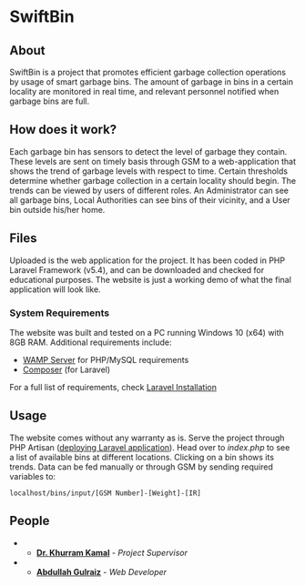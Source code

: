# SwiftBin

## About

SwiftBin is a project that promotes efficient garbage collection operations by usage of smart garbage bins. The amount of garbage in bins in a certain locality are monitored in real time, and relevant personnel notified when garbage bins are full.

## How does it work?

Each garbage bin has sensors to detect the level of garbage they contain. These levels are sent on timely basis through GSM to a web-application that shows the trend of garbage levels with respect to time. Certain thresholds determine whether garbage collection in a certain locality should begin.
The trends can be viewed by users of different roles. An Administrator can see all garbage bins, Local Authorities can see bins of their vicinity, and a User bin outside his/her home.

## Files

Uploaded is the web application for the project. It has been coded in PHP Laravel Framework (v5.4), and can be downloaded and checked for educational purposes. The website is just a working demo of what the final application will look like.

### System Requirements
The website was built and tested on a PC running Windows 10 (x64) with 8GB RAM. Additional requirements include:
- [WAMP Server](http://www.wampserver.com/en/) for PHP/MySQL requirements
- [Composer](https://getcomposer.org/download/) (for Laravel)

For a full list of requirements, check [Laravel Installation](https://laravel.com/docs/5.4/installation)

## Usage
The website comes without any warranty as is. Serve the project through PHP Artisan ([deploying Laravel application]()). Head over to _index.php_ to see a list of available bins at different locations. Clicking on a bin shows its trends. Data can be fed manually or through GSM by sending required variables to:

```
localhost/bins/input/[GSM Number]-[Weight]-[IR]
```

## People

- * **[Dr. Khurram Kamal](mailto:k.kamal@ceme.nust.edu.pk)** - *Project Supervisor*
- * **[Abdullah Gulraiz](mailto:abdullahgulraiz@outlook.com)** - *Web Developer*